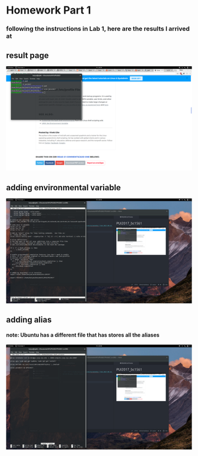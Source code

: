 # Homework Part 1

### following the instructions in Lab 1, here are the results I arrived at

## result page
![Alt text](images/screenshot1.png)

## adding  environmental variable
![Alt text](images/screenshot2.png)

## adding alias
#### note: Ubuntu has a different file that has stores all the aliases
![Alt text](images/screenshot3.png)
